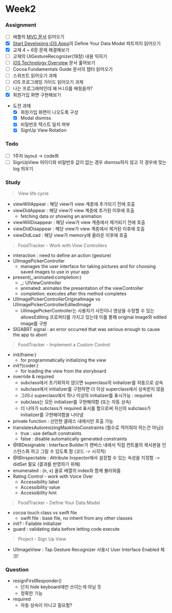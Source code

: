 # Week2

### Assignment
- [ ] 애플의 [MVC 문서](https://developer.apple.com/library/content/documentation/General/Conceptual/DevPedia-CocoaCore/MVC.html) 읽어오기
- [x] [Start Developing iOS Apps](https://developer.apple.com/library/content/referencelibrary/GettingStarted/DevelopiOSAppsSwift/index.html)의 Define Your Data Model 파트까지 읽어오기
- [x] 교재 4 ~ 6장 문제 해결해보기
- [ ] 교재의 UIGestureRecognizer(18장) 내용 익히기
- [ ] [iOS Technology Overview](https://developer.apple.com/library/content/documentation/Miscellaneous/Conceptual/iPhoneOSTechOverview/Introduction/Introduction.html) 문서 훑어보기
- [ ] Cocoa Fundamentals Guide 문서의 챕터 읽어오기
- [ ] 스위프트 읽어오기 과제
- [ ] iOS 프로그래밍 가이드 읽어오기 과제
- [ ] 나는 프로그래머인데 왜 H.I.G를 배웠을까?
- [x] 회원가입 화면 구현해보기
- 도전 과제
  - [x] 회원가입 화면이 나오도록 구성
  - [x] Modal dismiss
  - [x] 비밀번호 텍스트 일치 여부
  - [x] SignUp View Rotation

### Todo
- [ ] 1주차 layout -> code화
- [ ] SignUpView 아이디와 비밀번호 값이 없는 경우 dismiss하지 않고 각 경우에 맞는 log 띄우기

### Study
> View life cycle
- viewWillAppear : 해당 view가 view 계층에 추가되기 전에 호출
- viewDidAppear : 해당 view가 view 계층에 추가된 이후에 호출
  - fetching data or showing an animation
- viewWillDisappear : 해당 view가 view 계층에서 제거되기 전에 호출
- viewDidDisappear : 해당 view가 view 계층에서 제거된 이후에 호출
- viewDidLoad : 해당 view가 memory에 올라온 이후에 호출

> FoodTracker - Work with View Controllers
- interaction : need to define an action (gesture)
- UIImagePickerController
  - manages the user interface for taking pictures and for choosing saved images to use in your app
- present(_:animated:completion:)
  - _: UIViewController
  - animated: animates the presentation of the viewController
  - completion: executes after this method completes
- UIImagePickerControllerOriginalImage vs UIImagePickerControllerEditedImage
  - UIImagePickerController는 사용자가 사진이나 영상을 수정할 수 있는 allowsEditing 프로퍼티를 가지고 있는데 이를 통해 original image와 edited image를 구분
- SIGABRT signal : an error occurred that was serious enough to cause the app to abort

> FoodTracker - Implement a Custom Control
- init(frame:)
  - for programmatically initializing the view
- init?(coder:)
  - for loading the view from the storyboard
- override & required
  - subclass에서 초기화하지 않으면 superclass의 initializer를 자동으로 상속
  - subclass에서 initializer를 구현하면 더 이상 superclass에서 상속받지 않음
  - 그러나 superclass에서 하나 이상의 initializer를 표시가능 : required
  - subclass는 모든 initializer를 구현해야함 (또는 자동 상속)
  - 더 나아가 subclass가 required 표시를 함으로써 자신의 subclass가 initializer를 구현해야함을 나타냄
- private function : 선언한 클래스 내에서만 호출 가능
- translatesAutoresizingMaskIntoConstraints (필수로 적어줘야 하는건 아님))
  - true : use default constraints
  - false : disable automatically generated constraints
- @IBDesignable : Interface Builder가 캔버스 내에서 직접 컨트롤의 복사본을 인스턴스화 하고 그릴 수 있도록 함 (코드 -> 시각적)
- @IBInspectable : Attribute Inspector에서 설정할 수 있는 속성을 지정함 -> didSet 필요 (결과를 반영하기 위해)
- enumerated : (n, x) 꼴로 배열의 index와 함께 불러와줌
- Rating Control - work with Voice Over
  - Accessibility label
  - Accessibility value
  - Accessibility hint

> FoodTracker - Define Your Data Model
- cocoa touch class vs swift file
  - swift file : base file, no inherit from any other classes
- init? : Failable initializer
- guard : validating data before letting code execute

> Project - Sign Up View
- UIImageView : Tap Gesture Recognizer 사용시 User Interface Enabled 체크!


### Question
- resignFirstResponder()
  - 단지 hide keyboard에만 쓰이는게 아닐 듯
  - 정확한 기능
- required
  - 자동 상속이 아니고 필요함?
